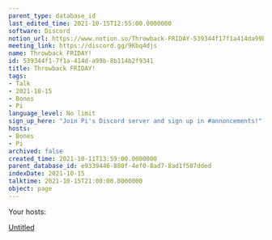 ```yaml
---
parent_type: database_id
last_edited_time: 2021-10-15T12:55:00.0000000
software: Discord
notion_url: https://www.notion.so/Throwback-FRIDAY-539344f17f1a414da99b8b114b2f9341
meeting_link: https://discord.gg/9Kbq4djs
name: Throwback FRIDAY!
id: 539344f1-7f1a-414d-a99b-8b114b2f9341
title: Throwback FRIDAY!
tags:
- Talk
- 2021-10-15
- Bones
- Pi
language_level: No limit
sign_up_here: "Join Pi's Discord server and sign up in #annoncements!"
hosts:
- Bones
- Pi
archived: false
created_time: 2021-10-11T13:59:00.0000000
parent_database_id: e9339446-880f-4ef0-8ad7-8ad1f507dded
indexDate: 2021-10-15
talktime: 2021-10-15T21:00:00.0000000
object: page
---
```




Your hosts:

[Untitled](https://www.notion.so/482e61b02b9c4456b2b4fe86bb7544c6)   





